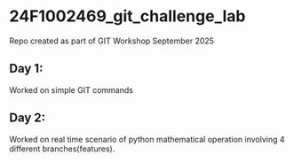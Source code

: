 # 24F1002469_git_challenge_lab
Repo created as part of GIT Workshop September 2025

## Day 1:
Worked on simple GIT commands

## Day 2:
Worked on real time scenario of python mathematical operation involving 4 different branches(features). 

